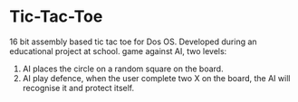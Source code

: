 # Tic-Tac-Toe
16 bit assembly based tic tac toe for Dos OS.
Developed during an educational project at school.
game against AI, two levels:
1. AI places the circle on a random square on the board.
2. AI play defence, when the user complete two X on the board, the AI will recognise it and protect itself.
